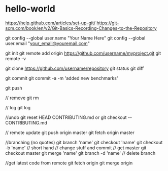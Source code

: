 # hello-world

https://help.github.com/articles/set-up-git/
https://git-scm.com/book/en/v2/Git-Basics-Recording-Changes-to-the-Repository


git config --global user.name "Your Name Here"
git config --global user.email "your_email@youremail.com"

git init
git remote add origin https://github.com/username/myproject.git
git remote -v

git clone https://github.com/username/repository
git status
git diff

git commit
git commit -a -m 'added new benchmarks'


git push

// remove
git rm

// log
git log

//undo
git reset HEAD CONTRIBUTING.md or git checkout -- CONTRIBUTING.md


// remote update
git push origin master
git fetch origin master

//branching (no quotes)
git branch 'name'
git checkout 'name'
git checkout -b 'name' // short hand
// change stuff and commit
// get master
git checkout master
git merge 'name'
git branch -d 'name' // delete branch

//get latest code from remote
git fetch origin
git merge origin

